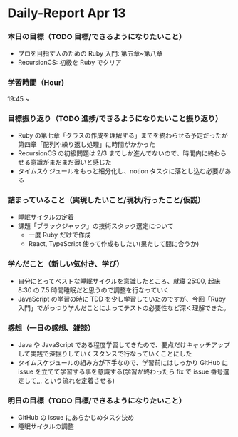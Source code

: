 # Daily-Report Apr 13

### 本日の目標（TODO 目標/できるようになりたいこと）
- プロを目指す人のための Ruby 入門: 第五章~第八章
- RecursionCS: 初級を Ruby でクリア

### 学習時間（Hour)

19:45 ~

### 目標振り返り（TODO 進捗/できるようになりたいこと振り返り）

- Ruby の第七章「クラスの作成を理解する」までを終わらせる予定だったが第四章「配列や繰り返し処理」に時間がかかった
- RecursionCS の初級問題は 2/3 までしか進んでないので、時間内に終わらせる意識がまだまだ薄いと感じた
- タイムスケジュールをもっと細分化し、notion タスクに落とし込む必要がある

### 詰まっていること（実現したいこと/現状/行ったこと/仮説）

- 睡眠サイクルの定着
- 課題「ブラックジャック」の技術スタック選定について
  - 一度 Ruby だけで作成
  - React, TypeScript 使って作成もしたい(果たして間に合うか)

### 学んだこと（新しい気付き、学び）

- 自分にとってベストな睡眠サイクルを意識したところ、就寝 25:00, 起床 8:30 の 7.5 時間睡眠だと思うので調整を行なっていく
- JavaScript の学習の時に TDD を少し学習していたのですが、今回「Ruby 入門」でがっつり学んだことによってテストの必要性など深く理解できた。

### 感想（一日の感想、雑談）

- Java や JavaScript である程度学習してきたので、要点だけキャッチアップして実践で深掘りしていくスタンスで行なっていくことにした
- タイムスケジュールの組み方が下手なので、学習前にはしっかり GitHub に issue を立てて学習する事を意識する(学習が終わったら fix で issue 番号選定して,,, という流れを定着させる)

### 明日の目標（TODO 目標/できるようになりたいこと）

- GitHub の issue にあらかじめタスク決め
- 睡眠サイクルの調整
